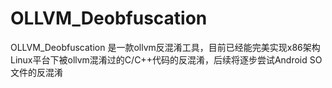 # OLLVM_Deobfuscation
OLLVM_Deobfuscation 是一款ollvm反混淆工具，目前已经能完美实现x86架构Linux平台下被ollvm混淆过的C/C++代码的反混淆，后续将逐步尝试Android SO文件的反混淆
